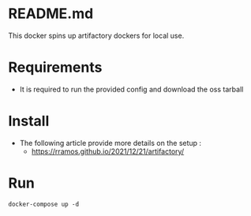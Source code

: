 # README.md

This docker spins up artifactory dockers for local use.

# Requirements
 * It is required to run the provided config and download the oss tarball

# Install
 * The following article provide more details on the setup :
   * https://rramos.github.io/2021/12/21/artifactory/

# Run

```
docker-compose up -d
```
